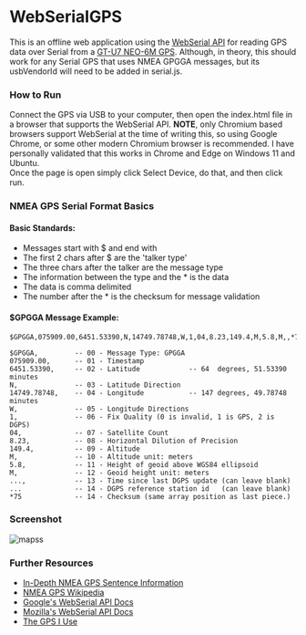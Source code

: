 # WebSerialGPS
This is an offline web application using the [WebSerial API](https://web.dev/serial/) for reading GPS data over Serial from a [GT-U7 NEO-6M GPS](https://images-na.ssl-images-amazon.com/images/I/91tuvtrO2jL.pdf). Although, in theory, this should work for any Serial GPS that uses NMEA GPGGA messages, but its usbVendorId will need to be added in serial.js.

### How to Run
Connect the GPS via USB to your computer, then open the index.html file in a browser that supports the WebSerial API. **NOTE**, only Chromium based browsers support WebSerial at the time of writing this, so using Google Chrome, or some other modern Chromium browser is recommended. I have personally validated that this works in Chrome and Edge on Windows 11 and Ubuntu.<br>
Once the page is open simply click Select Device, do that, and then click run.

### NMEA GPS Serial Format Basics
 #### Basic Standards:
 - Messages start with $ and end with <CR><LF>
 - The first 2 chars after $ are the 'talker type'
 - The three chars after the talker are the message type
 - The information between the type and the * is the data
 - The data is comma delimited
 - The number after the * is the checksum for message validation
 
 #### $GPGGA Message Example:
 ```
 $GPGGA,075909.00,6451.53390,N,14749.78748,W,1,04,8.23,149.4,M,5.8,M,,*75
  
 $GPGGA,         -- 00 - Message Type: GPGGA
 075909.00,      -- 01 - Timestamp
 6451.53390,     -- 02 - Latitude            -- 64  degrees, 51.53390 minutes
 N,              -- 03 - Latitude Direction
 14749.78748,    -- 04 - Longitude           -- 147 degrees, 49.78748 minutes
 W,              -- 05 - Longitude Directions
 1,              -- 06 - Fix Quality (0 is invalid, 1 is GPS, 2 is DGPS)
 04,             -- 07 - Satellite Count
 8.23,           -- 08 - Horizontal Dilution of Precision
 149.4,          -- 09 - Altitude
 M,              -- 10 - Altitude unit: meters
 5.8,            -- 11 - Height of geoid above WGS84 ellipsoid
 M,              -- 12 - Geoid height unit: meters
 ...,            -- 13 - Time since last DGPS update (can leave blank)
 ...             -- 14 - DGPS reference station id   (can leave blank)
 *75             -- 14 - Checksum (same array position as last piece.)
 ```

### Screenshot
 ![mapss](https://user-images.githubusercontent.com/19739107/164237236-48d7f727-e86b-4a24-aac8-0e6ac4763427.png)
  
### Further Resources
  - [In-Depth NMEA GPS Sentence Information](http://aprs.gids.nl/nmea/)
  - [NMEA GPS Wikipedia](https://en.wikipedia.org/wiki/NMEA_0183)
  - [Google's WebSerial API Docs](https://web.dev/serial/)
  - [Mozilla's WebSerial API Docs](https://developer.mozilla.org/en-US/docs/Web/API/Web_Serial_API)
  - [The GPS I Use](https://www.amazon.com/Navigation-Satellite-Compatible-Microcontroller-Geekstory/dp/B07PRGBLX7)
